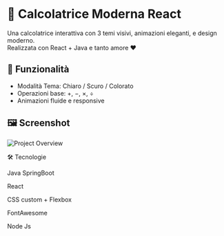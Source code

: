 # 🧮 Calcolatrice Moderna React

Una calcolatrice interattiva con 3 temi visivi, animazioni eleganti, e design moderno.  
Realizzata con React + Java e tanto amore ❤️

## 🚀 Funzionalità
- Modalità Tema: Chiaro / Scuro / Colorato
- Operazioni base: +, −, ×, ÷
- Animazioni fluide e responsive

## 🖼️ Screenshot

![Project Overview](.images/gifCalcolatrice)


🛠️ Tecnologie

Java SpringBoot

React

CSS custom + Flexbox

FontAwesome

Node Js



